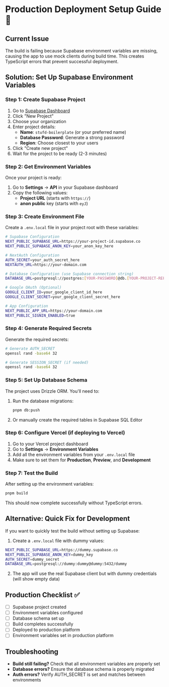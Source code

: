 # Production Deployment Setup Guide 🚀

## Current Issue
The build is failing because Supabase environment variables are missing, causing the app to use mock clients during build time. This creates TypeScript errors that prevent successful deployment.

## Solution: Set Up Supabase Environment Variables

### Step 1: Create Supabase Project
1. Go to [Supabase Dashboard](https://supabase.com/dashboard)
2. Click "New Project"
3. Choose your organization
4. Enter project details:
   - **Name**: `stufd-boilerplate` (or your preferred name)
   - **Database Password**: Generate a strong password
   - **Region**: Choose closest to your users
5. Click "Create new project"
6. Wait for the project to be ready (2-3 minutes)

### Step 2: Get Environment Variables
Once your project is ready:

1. Go to **Settings** → **API** in your Supabase dashboard
2. Copy the following values:
   - **Project URL** (starts with `https://`)
   - **anon public** key (starts with `eyJ`)

### Step 3: Create Environment File
Create a `.env.local` file in your project root with these variables:

```bash
# Supabase Configuration
NEXT_PUBLIC_SUPABASE_URL=https://your-project-id.supabase.co
NEXT_PUBLIC_SUPABASE_ANON_KEY=your_anon_key_here

# NextAuth Configuration
AUTH_SECRET=your_auth_secret_here
NEXTAUTH_URL=https://your-domain.com

# Database Configuration (use Supabase connection string)
DATABASE_URL=postgresql://postgres:[YOUR-PASSWORD]@db.[YOUR-PROJECT-REF].supabase.co:5432/postgres

# Google OAuth (Optional)
GOOGLE_CLIENT_ID=your_google_client_id_here
GOOGLE_CLIENT_SECRET=your_google_client_secret_here

# App Configuration
NEXT_PUBLIC_APP_URL=https://your-domain.com
NEXT_PUBLIC_SIGNIN_ENABLED=true
```

### Step 4: Generate Required Secrets
Generate the required secrets:

```bash
# Generate AUTH_SECRET
openssl rand -base64 32

# Generate SESSION_SECRET (if needed)
openssl rand -base64 32
```

### Step 5: Set Up Database Schema
The project uses Drizzle ORM. You'll need to:

1. Run the database migrations:
   ```bash
   pnpm db:push
   ```

2. Or manually create the required tables in Supabase SQL Editor

### Step 6: Configure Vercel (if deploying to Vercel)
1. Go to your Vercel project dashboard
2. Go to **Settings** → **Environment Variables**
3. Add all the environment variables from your `.env.local` file
4. Make sure to set them for **Production**, **Preview**, and **Development**

### Step 7: Test the Build
After setting up the environment variables:

```bash
pnpm build
```

This should now complete successfully without TypeScript errors.

## Alternative: Quick Fix for Development
If you want to quickly test the build without setting up Supabase:

1. Create a `.env.local` file with dummy values:
```bash
NEXT_PUBLIC_SUPABASE_URL=https://dummy.supabase.co
NEXT_PUBLIC_SUPABASE_ANON_KEY=dummy_key
AUTH_SECRET=dummy_secret
DATABASE_URL=postgresql://dummy:dummy@dummy:5432/dummy
```

2. The app will use the real Supabase client but with dummy credentials (will show empty data)

## Production Checklist ✅
- [ ] Supabase project created
- [ ] Environment variables configured
- [ ] Database schema set up
- [ ] Build completes successfully
- [ ] Deployed to production platform
- [ ] Environment variables set in production platform

## Troubleshooting
- **Build still failing?** Check that all environment variables are properly set
- **Database errors?** Ensure the database schema is properly migrated
- **Auth errors?** Verify AUTH_SECRET is set and matches between environments
